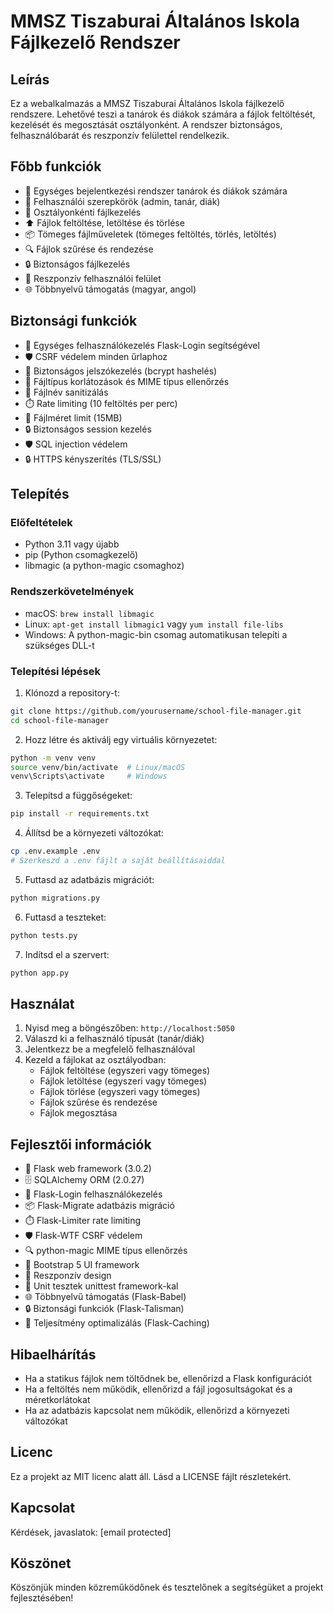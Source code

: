 # MMSZ Tiszaburai Általános Iskola Fájlkezelő Rendszer

## Leírás
Ez a webalkalmazás a MMSZ Tiszaburai Általános Iskola fájlkezelő rendszere. Lehetővé teszi a tanárok és diákok számára a fájlok feltöltését, kezelését és megosztását osztályonként. A rendszer biztonságos, felhasználóbarát és reszponzív felülettel rendelkezik.

## Főbb funkciók
- 🔐 Egységes bejelentkezési rendszer tanárok és diákok számára
- 👥 Felhasználói szerepkörök (admin, tanár, diák)
- 📁 Osztályonkénti fájlkezelés
- ⬆️ Fájlok feltöltése, letöltése és törlése
- 📦 Tömeges fájlműveletek (tömeges feltöltés, törlés, letöltés)
- 🔍 Fájlok szűrése és rendezése
- 🔒 Biztonságos fájlkezelés
- 📱 Reszponzív felhasználói felület
- 🌐 Többnyelvű támogatás (magyar, angol)

## Biztonsági funkciók
- 🔐 Egységes felhasználókezelés Flask-Login segítségével
- 🛡️ CSRF védelem minden űrlaphoz
- 🔑 Biztonságos jelszókezelés (bcrypt hashelés)
- 📝 Fájltípus korlátozások és MIME típus ellenőrzés
- 🧹 Fájlnév sanitizálás
- ⏱️ Rate limiting (10 feltöltés per perc)
- 📏 Fájlméret limit (15MB)
- 🔒 Biztonságos session kezelés
- 🛡️ SQL injection védelem
- 🔒 HTTPS kényszerítés (TLS/SSL)

## Telepítés

### Előfeltételek
- Python 3.11 vagy újabb
- pip (Python csomagkezelő)
- libmagic (a python-magic csomaghoz)

### Rendszerkövetelmények
- macOS: `brew install libmagic`
- Linux: `apt-get install libmagic1` vagy `yum install file-libs`
- Windows: A python-magic-bin csomag automatikusan telepíti a szükséges DLL-t

### Telepítési lépések
1. Klónozd a repository-t:
```bash
git clone https://github.com/yourusername/school-file-manager.git
cd school-file-manager
```

2. Hozz létre és aktiválj egy virtuális környezetet:
```bash
python -m venv venv
source venv/bin/activate  # Linux/macOS
venv\Scripts\activate     # Windows
```

3. Telepítsd a függőségeket:
```bash
pip install -r requirements.txt
```

4. Állítsd be a környezeti változókat:
```bash
cp .env.example .env
# Szerkeszd a .env fájlt a saját beállításaiddal
```

5. Futtasd az adatbázis migrációt:
```bash
python migrations.py
```

6. Futtasd a teszteket:
```bash
python tests.py
```

7. Indítsd el a szervert:
```bash
python app.py
```

## Használat
1. Nyisd meg a böngészőben: `http://localhost:5050`
2. Válaszd ki a felhasználó típusát (tanár/diák)
3. Jelentkezz be a megfelelő felhasználóval
4. Kezeld a fájlokat az osztályodban:
   - Fájlok feltöltése (egyszeri vagy tömeges)
   - Fájlok letöltése (egyszeri vagy tömeges)
   - Fájlok törlése (egyszeri vagy tömeges)
   - Fájlok szűrése és rendezése
   - Fájlok megosztása

## Fejlesztői információk
- 🚀 Flask web framework (3.0.2)
- 🗄️ SQLAlchemy ORM (2.0.27)
- 👤 Flask-Login felhasználókezelés
- 📦 Flask-Migrate adatbázis migráció
- ⏱️ Flask-Limiter rate limiting
- 🛡️ Flask-WTF CSRF védelem
- 🔍 python-magic MIME típus ellenőrzés
- 🎨 Bootstrap 5 UI framework
- 📱 Reszponzív design
- 🧪 Unit tesztek unittest framework-kal
- 🌐 Többnyelvű támogatás (Flask-Babel)
- 🔒 Biztonsági funkciók (Flask-Talisman)
- 🚀 Teljesítmény optimalizálás (Flask-Caching)

## Hibaelhárítás
- Ha a statikus fájlok nem töltődnek be, ellenőrizd a Flask konfigurációt
- Ha a feltöltés nem működik, ellenőrizd a fájl jogosultságokat és a méretkorlátokat
- Ha az adatbázis kapcsolat nem működik, ellenőrizd a környezeti változókat

## Licenc
Ez a projekt az MIT licenc alatt áll. Lásd a LICENSE fájlt részletekért.

## Kapcsolat
Kérdések, javaslatok: [email protected]

## Köszönet
Köszönjük minden közreműködőnek és tesztelőnek a segítségüket a projekt fejlesztésében!
